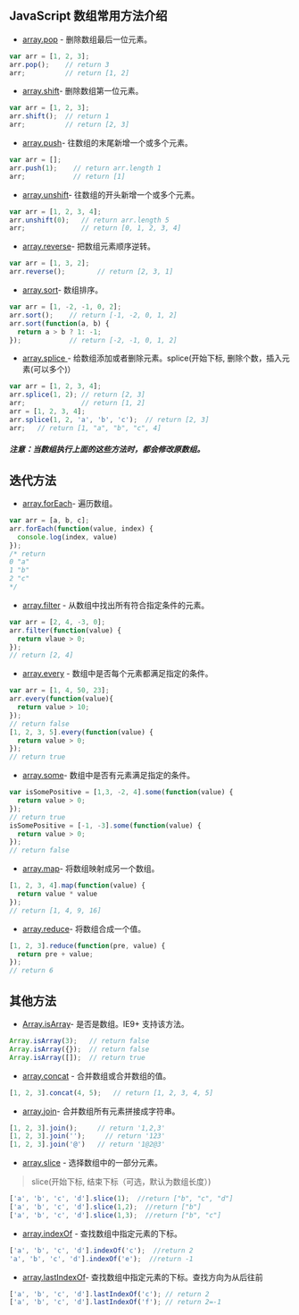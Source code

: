 ## JavaScript 数组常用方法介绍

* [array.pop](https://developer.mozilla.org/en-US/docs/Web/JavaScript/Reference/Global_Objects/Array/pop) - 删除数组最后一位元素。
```js
var arr = [1, 2, 3];
arr.pop();    // return 3
arr;          // return [1, 2]
```

* [array.shift](https://developer.mozilla.org/en-US/docs/Web/JavaScript/Reference/Global_Objects/Array/shift)- 删除数组第一位元素。
```js
var arr = [1, 2, 3];
arr.shift();  // return 1
arr;          // return [2, 3]
```

* [array.push](https://developer.mozilla.org/en-US/docs/Web/JavaScript/Reference/Global_Objects/Array/push)- 往数组的末尾新增一个或多个元素。
```js
var arr = [];
arr.push(1);    // return arr.length 1
arr;            // return [1]
```

* [array.unshift](https://developer.mozilla.org/en-US/docs/Web/JavaScript/Reference/Global_Objects/Array/unshift)- 往数组的开头新增一个或多个元素。
```js
var arr = [1, 2, 3, 4];
arr.unshift(0);   // return arr.length 5
arr;              // return [0, 1, 2, 3, 4]
```

* [array.reverse](https://developer.mozilla.org/en-US/docs/Web/JavaScript/Reference/Global_Objects/Array/reverse)- 把数组元素顺序逆转。
```js
var arr = [1, 3, 2];
arr.reverse();        // return [2, 3, 1]
```

* [array.sort](https://developer.mozilla.org/en-US/docs/Web/JavaScript/Reference/Global_Objects/Array/sort)- 数组排序。
```js
var arr = [1, -2, -1, 0, 2];
arr.sort();    // return [-1, -2, 0, 1, 2]
arr.sort(function(a, b) {
  return a > b ? 1: -1;
});            // return [-2, -1, 0, 1, 2]
```

* [array.splice ](https://developer.mozilla.org/en-US/docs/Web/JavaScript/Reference/Global_Objects/Array/splice) - 给数组添加或者删除元素。splice(开始下标, 删除个数，插入元素(可以多个)）
```js
var arr = [1, 2, 3, 4];
arr.splice(1, 2); // return [2, 3]
arr;              // return [1, 2]
arr = [1, 2, 3, 4];
arr.splice(1, 2, 'a', 'b', 'c');  // return [2, 3]
arr;   // return [1, "a", "b", "c", 4]
```
##### 注意：当数组执行上面的这些方法时，都会修改原数组。

## 迭代方法

* [array.forEach](https://developer.mozilla.org/en-US/docs/Web/JavaScript/Reference/Global_Objects/Array/forEach)- 遍历数组。
```js
var arr = [a, b, c];
arr.forEach(function(value, index) {
  console.log(index, value)
});
/* return
0 "a"
1 "b"
2 "c"
*/
```

* [array.filter](https://developer.mozilla.org/en-US/docs/Web/JavaScript/Reference/Global_Objects/Array/filter) - 从数组中找出所有符合指定条件的元素。
```js
var arr = [2, 4, -3, 0];
arr.filter(function(value) {
  return vlaue > 0;
});
// return [2, 4]
```

* [array.every](https://developer.mozilla.org/en-US/docs/Web/JavaScript/Reference/Global_Objects/Array/every) - 数组中是否每个元素都满足指定的条件。
```js
var arr = [1, 4, 50, 23];
arr.every(function(value){
  return value > 10;
});
// return false
[1, 2, 3, 5].every(function(value) {
  return value > 0;
});
// return true
```

* [array.some](https://developer.mozilla.org/en-US/docs/Web/JavaScript/Reference/Global_Objects/Array/some)- 数组中是否有元素满足指定的条件。
```js
var isSomePositive = [1,3, -2, 4].some(function(value) {
  return value > 0;
});
// return true
isSomePositive = [-1, -3].some(function(value) {
  return value > 0;
});
// return false
```

* [array.map](https://developer.mozilla.org/en-US/docs/Web/JavaScript/Reference/Global_Objects/Array/map)- 将数组映射成另一个数组。
```js
[1, 2, 3, 4].map(function(value) {
  return value * value
});
// return [1, 4, 9, 16]
```

* [array.reduce](https://developer.mozilla.org/en-US/docs/Web/JavaScript/Reference/Global_Objects/Array/reduce)- 将数组合成一个值。
```js
[1, 2, 3].reduce(function(pre, value) {
  return pre + value;
});
// return 6
```

## 其他方法

* [Array.isArray](https://developer.mozilla.org/en-US/docs/Web/JavaScript/Reference/Global_Objects/Array/isArray)- 是否是数组。IE9+ 支持该方法。
```js
Array.isArray(3);   // return false
Array.isArray({});  // return false
Array.isArray([]);  // return true
```

* [array.concat](https://developer.mozilla.org/en-US/docs/Web/JavaScript/Reference/Global_Objects/Array/concat) - 合并数组或合并数组的值。
```js
[1, 2, 3].concat(4, 5);   // return [1, 2, 3, 4, 5]
```

* [array.join](https://developer.mozilla.org/en-US/docs/Web/JavaScript/Reference/Global_Objects/Array/join)- 合并数组所有元素拼接成字符串。
```js
[1, 2, 3].join();     // return '1,2,3'
[1, 2, 3].join('');     // return '123'
[1, 2, 3].join('@')   // return '1@2@3'
```

* [array.slice](https://developer.mozilla.org/en-US/docs/Web/JavaScript/Reference/Global_Objects/Array/slice) - 选择数组中的一部分元素。
> slice(开始下标, 结束下标（可选，默认为数组长度）)
```js
['a', 'b', 'c', 'd'].slice(1);  //return ["b", "c", "d"]
['a', 'b', 'c', 'd'].slice(1,2);  //return ["b"]
['a', 'b', 'c', 'd'].slice(1,3);  //return ["b", "c"]
```

* [array.indexOf](https://developer.mozilla.org/en-US/docs/Web/JavaScript/Reference/Global_Objects/Array/indexOf) - 查找数组中指定元素的下标。
```js
['a', 'b', 'c', 'd'].indexOf('c');  //return 2
'a', 'b', 'c', 'd'].indexOf('e');  //return -1
```

* [array.lastIndexOf](https://developer.mozilla.org/en-US/docs/Web/JavaScript/Reference/Global_Objects/Array/lastIndexOf)- 查找数组中指定元素的下标。查找方向为从后往前
```js
['a', 'b', 'c', 'd'].lastIndexOf('c'); // return 2
['a', 'b', 'c', 'd'].lastIndexOf('f'); // return 2=-1
```
